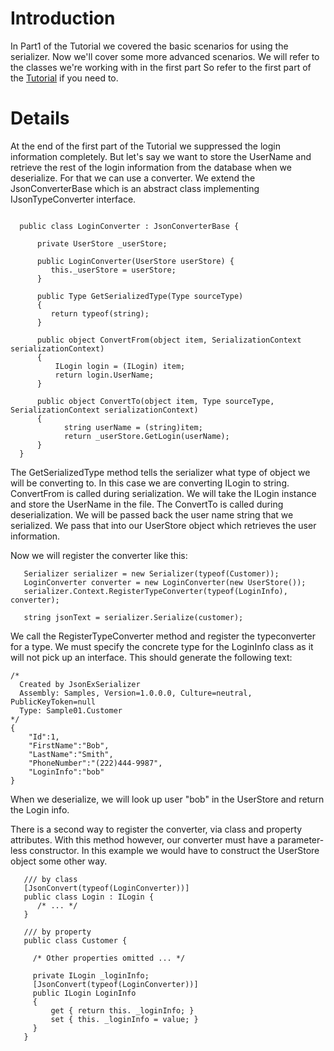 # Introduction #

In Part1 of the Tutorial we covered the basic scenarios for using the serializer.  Now we'll cover some more advanced scenarios.  We will refer to the classes we're working with in the first part  So refer to the first part of the [Tutorial](Tutorial.md) if you need to.


# Details #

At the end of the first part of the Tutorial we suppressed the login information completely.  But let's say we want to store the UserName and retrieve the rest of the login information from the database when we deserialize.  For that we can use a converter.  We extend the JsonConverterBase which is an abstract class implementing IJsonTypeConverter interface.
```

  public class LoginConverter : JsonConverterBase {

      private UserStore _userStore;

      public LoginConverter(UserStore userStore) {
         this._userStore = userStore;
      }

      public Type GetSerializedType(Type sourceType)
      {
         return typeof(string);
      }

      public object ConvertFrom(object item, SerializationContext serializationContext)
      {
          ILogin login = (ILogin) item;
          return login.UserName;
      }

      public object ConvertTo(object item, Type sourceType, SerializationContext serializationContext)
      {
            string userName = (string)item;
            return _userStore.GetLogin(userName);
      }
  }
```

The GetSerializedType method tells the serializer what type of object we will be converting to.  In this case we are converting ILogin to string.  ConvertFrom is called during serialization.  We will take the ILogin instance and store the UserName in the file.  The ConvertTo is called during deserialization.  We will be passed back the user name string that we serialized.  We pass that into our UserStore object which retrieves the user information.

Now we will register the converter like this:
```
   Serializer serializer = new Serializer(typeof(Customer));
   LoginConverter converter = new LoginConverter(new UserStore());
   serializer.Context.RegisterTypeConverter(typeof(LoginInfo), converter);

   string jsonText = serializer.Serialize(customer);
```

We call the RegisterTypeConverter method and register the typeconverter for a type.  We must specify the concrete type for the LoginInfo class as it will not pick up an interface.  This should generate the following text:
```
/*
  Created by JsonExSerializer
  Assembly: Samples, Version=1.0.0.0, Culture=neutral, PublicKeyToken=null
  Type: Sample01.Customer
*/
{
    "Id":1,
    "FirstName":"Bob",
    "LastName":"Smith",
    "PhoneNumber":"(222)444-9987",
    "LoginInfo":"bob"
}
```

When we deserialize, we will look up user "bob" in the UserStore and return the Login info.

There is a second way to register the converter, via class and property attributes.  With this method however, our converter must have a parameter-less constructor.  In this example we would have to construct the UserStore object some other way.

```
   /// by class
   [JsonConvert(typeof(LoginConverter))]
   public class Login : ILogin {
      /* ... */
   }

   /// by property
   public class Customer {

     /* Other properties omitted ... */

     private ILogin _loginInfo;
     [JsonConvert(typeof(LoginConverter))]
     public ILogin LoginInfo
     {
         get { return this. _loginInfo; }
         set { this. _loginInfo = value; }
     }
   }
```